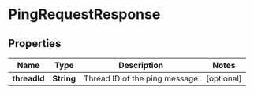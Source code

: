 

# PingRequestResponse


## Properties

Name | Type | Description | Notes
------------ | ------------- | ------------- | -------------
**threadId** | **String** | Thread ID of the ping message |  [optional]



